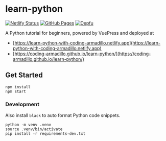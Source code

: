 # learn-python

[![Netlify Status](https://api.netlify.com/api/v1/badges/10eb36da-97dc-4dbe-a543-ed74db22b7d1/deploy-status)](https://app.netlify.com/sites/learn-python-with-coding-armadillo/deploys)
[![GitHub Pages](https://github.com/coding-armadillo/learn-python/actions/workflows/gh-pages.yml/badge.svg)](https://github.com/coding-armadillo/learn-python/actions/workflows/gh-pages.yml)
[![Depfu](https://badges.depfu.com/badges/e343a6fc50eef01380212b6c477e86dc/count.svg)](https://depfu.com/github/coding-armadillo/learn-python?project_id=27870)

A Python tutorial for beginners, powered by VuePress and deployed at

- [https://learn-python-with-coding-armadillo.netlify.app](https://learn-python-with-coding-armadillo.netlify.app)
- [https://coding-armadillo.github.io/learn-python/](https://coding-armadillo.github.io/learn-python/)

## Get Started

    npm install
    npm start

### Development

Also install `black` to auto format Python code snippets.

    python -m venv .venv
    source .venv/bin/activate
    pip install -r requirements-dev.txt
